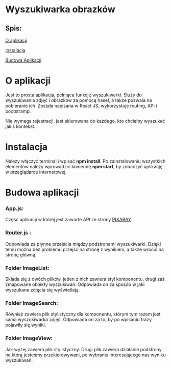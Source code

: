 # Wyszukiwarka obrazków

## Spis:

[O aplikacji](https://github.com/delfakowalska/wyszukiwarkaobrazkow/blob/master/README.md#o-aplikacji)

[Instalacja](https://github.com/delfakowalska/wyszukiwarkaobrazkow/blob/master/README.md#instalacja)

[Budowa Aplikacji](https://github.com/delfakowalska/wyszukiwarkaobrazkow/blob/master/README.md#budowa-aplikacji)





# O aplikacji

Jest to prosta aplikacja, pełniąca funkcję wyszukiwarki.  Służy do wyszukiwania zdjęć i obrazków za pomocą haseł, a także pozwala na pobieranie ich. Została napisana w React JS, wykorzystuje routing, API i bootstramp.

Nie wymaga rejestracji, jest skierowana do każdego, kto chciałby wyszukać jakiś kontekst. 

# Instalacja

Należy włączyć terminal i wpisać <b>npm install</b>. Po zainstalowaniu wszystkich elementów należy wprowadzić komendę <b>npm start</b>, by zobaczyć aplikację w przeglądarce internetowej. 

  
# Budowa aplikacji
### App.js:
Część aplikacji w której jest zawarte API ze strony [PIXABAY](https://pixabay.com/api/docs/).

  ### Router.js :
 Odpowiada za płynne przejścia między podstronami wyszukiwarki. Dzięki temu można bez problemu przejść na stronę z wynikiem, a także wrócić na stronę główną.

 ###  Folder ImageList:
Składa się z dwóch plików, jeden z nich zawiera styl komponentu, drugi zaś zmapowane obiekty wyszukiwań. Odpowiada on za sposób w jaki wyszukane zdjęcia się wyświetlają.

 ### Folder ImageSearch:
Również zawiera plik stylistyczny dla komponentu, którym tym razem jest sama wyszukiwarka zdjęć. Odpowiada on za to, by po wpisaniu frazy pojawiły się wyniki.
 ### Folder ImageView:
Jak wyżej zawiera plik stylistyczny. Drugi plik zawiera działanie podstrony na którą jesteśmy przekierowywani, po wybraniu interesującego nas wyniku wyszukiwań.

